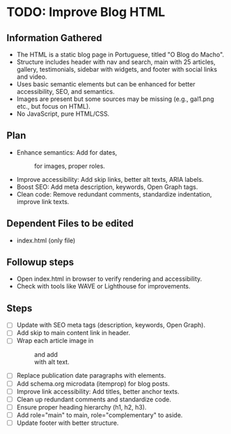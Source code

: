 # TODO: Improve Blog HTML

## Information Gathered
- The HTML is a static blog page in Portuguese, titled "O Blog do Macho".
- Structure includes header with nav and search, main with 25 articles, gallery, testimonials, sidebar with widgets, and footer with social links and video.
- Uses basic semantic elements but can be enhanced for better accessibility, SEO, and semantics.
- Images are present but some sources may be missing (e.g., gal1.png etc., but focus on HTML).
- No JavaScript, pure HTML/CSS.

## Plan
- Enhance semantics: Add <time> for dates, <figure> for images, proper roles.
- Improve accessibility: Add skip links, better alt texts, ARIA labels.
- Boost SEO: Add meta description, keywords, Open Graph tags.
- Clean code: Remove redundant comments, standardize indentation, improve link texts.

## Dependent Files to be edited
- index.html (only file)

## Followup steps
- Open index.html in browser to verify rendering and accessibility.
- Check with tools like WAVE or Lighthouse for improvements.

## Steps
- [ ] Update <head> with SEO meta tags (description, keywords, Open Graph).
- [ ] Add skip to main content link in header.
- [ ] Wrap each article image in <figure> and add <figcaption> with alt text.
- [ ] Replace publication date paragraphs with <time> elements.
- [ ] Add schema.org microdata (itemprop) for blog posts.
- [ ] Improve link accessibility: Add titles, better anchor texts.
- [ ] Clean up redundant comments and standardize code.
- [ ] Ensure proper heading hierarchy (h1, h2, h3).
- [ ] Add role="main" to main, role="complementary" to aside.
- [ ] Update footer with better structure.
